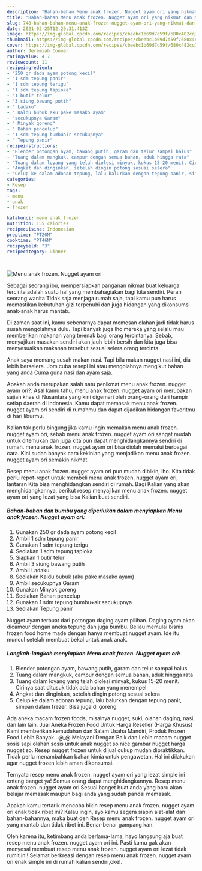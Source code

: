 ```yaml
---
description: "Bahan-bahan Menu anak frozen. Nugget ayam ori yang nikmat dan Mudah Dibuat"
title: "Bahan-bahan Menu anak frozen. Nugget ayam ori yang nikmat dan Mudah Dibuat"
slug: 748-bahan-bahan-menu-anak-frozen-nugget-ayam-ori-yang-nikmat-dan-mudah-dibuat
date: 2021-02-25T12:29:31.413Z
image: https://img-global.cpcdn.com/recipes/cbeebc1b69d7d59f/680x482cq70/menu-anak-frozen-nugget-ayam-ori-foto-resep-utama.jpg
thumbnail: https://img-global.cpcdn.com/recipes/cbeebc1b69d7d59f/680x482cq70/menu-anak-frozen-nugget-ayam-ori-foto-resep-utama.jpg
cover: https://img-global.cpcdn.com/recipes/cbeebc1b69d7d59f/680x482cq70/menu-anak-frozen-nugget-ayam-ori-foto-resep-utama.jpg
author: Jeremiah Conner
ratingvalue: 4.7
reviewcount: 11
recipeingredient:
- "250 gr dada ayam potong kecil"
- "1 sdm tepung panir"
- "1 sdm tepung terigu"
- "1 sdm tepung tapioka"
- "1 butir telur"
- "3 siung bawang putih"
- " Ladaku"
- " Kaldu bubuk aku pake masako ayam"
- "secukupnya Garam"
- " Minyak goreng"
- " Bahan pencelup"
- "1 sdm tepung bumbuair secukupnya"
- " Tepung panir"
recipeinstructions:
- "Blender potongan ayam, bawang putih, garam dan telur sampai halus"
- "Tuang dalam mangkuk, campur dengan semua bahan, aduk hingga rata"
- "Tuang dalam loyang yang telah diolesi minyak, kukus 15-20 menit. Cirinya saat ditusuk tidak ada bahan yang menempel"
- "Angkat dan dinginkan, setelah dingin potong sesuai selera"
- "Celup ke dalam adonan tepung, lalu balurkan dengan tepung panir, simpan dalam frezer. Bisa juga di goreng"
categories:
- Resep
tags:
- menu
- anak
- frozen

katakunci: menu anak frozen 
nutrition: 155 calories
recipecuisine: Indonesian
preptime: "PT20M"
cooktime: "PT46M"
recipeyield: "3"
recipecategory: Dinner

---
```



![Menu anak frozen. Nugget ayam ori](https://img-global.cpcdn.com/recipes/cbeebc1b69d7d59f/680x482cq70/menu-anak-frozen-nugget-ayam-ori-foto-resep-utama.jpg)

Sebagai seorang ibu, mempersiapkan panganan nikmat buat keluarga tercinta adalah suatu hal yang membahagiakan bagi kita sendiri. Peran seorang  wanita Tidak saja menjaga rumah saja, tapi kamu pun harus memastikan kebutuhan gizi terpenuhi dan juga hidangan yang dikonsumsi anak-anak harus mantab.

Di zaman  saat ini, kamu sebenarnya dapat memesan olahan jadi tidak harus susah mengolahnya dulu. Tapi banyak juga lho mereka yang selalu mau memberikan makanan yang terenak bagi orang tercintanya. Sebab, menyajikan masakan sendiri akan jauh lebih bersih dan kita juga bisa menyesuaikan makanan tersebut sesuai selera orang tercinta. 

Anak saya memang susah makan nasi. Tapi bila makan nugget nasi ini, dia lebih berselera. Jom cuba resepi ini atau mengolahnya mengikut bahan yang anda Cuma guna nasi dan ayam saja.

Apakah anda merupakan salah satu penikmat menu anak frozen. nugget ayam ori?. Asal kamu tahu, menu anak frozen. nugget ayam ori merupakan sajian khas di Nusantara yang kini digemari oleh orang-orang dari hampir setiap daerah di Indonesia. Kamu dapat memasak menu anak frozen. nugget ayam ori sendiri di rumahmu dan dapat dijadikan hidangan favoritmu di hari liburmu.

Kalian tak perlu bingung jika kamu ingin memakan menu anak frozen. nugget ayam ori, sebab menu anak frozen. nugget ayam ori sangat mudah untuk ditemukan dan juga kita pun dapat menghidangkannya sendiri di rumah. menu anak frozen. nugget ayam ori bisa diolah memalui berbagai cara. Kini sudah banyak cara kekinian yang menjadikan menu anak frozen. nugget ayam ori semakin nikmat.

Resep menu anak frozen. nugget ayam ori pun mudah dibikin, lho. Kita tidak perlu repot-repot untuk membeli menu anak frozen. nugget ayam ori, lantaran Kita bisa menghidangkan sendiri di rumah. Bagi Kalian yang akan menghidangkannya, berikut resep menyajikan menu anak frozen. nugget ayam ori yang lezat yang bisa Kalian buat sendiri.

<!--inarticleads1-->

##### Bahan-bahan dan bumbu yang diperlukan dalam menyiapkan Menu anak frozen. Nugget ayam ori:

1. Gunakan 250 gr dada ayam potong kecil
1. Ambil 1 sdm tepung panir
1. Gunakan 1 sdm tepung terigu
1. Sediakan 1 sdm tepung tapioka
1. Siapkan 1 butir telur
1. Ambil 3 siung bawang putih
1. Ambil  Ladaku
1. Sediakan  Kaldu bubuk (aku pake masako ayam)
1. Ambil secukupnya Garam
1. Gunakan  Minyak goreng
1. Sediakan  Bahan pencelup
1. Gunakan 1 sdm tepung bumbu+air secukupnya
1. Sediakan  Tepung panir


Nugget ayam terbuat dari potongan daging ayam pilihan. Daging ayam akan dicamour dengan aneka tepung dan juga bumbu. Beliau memulai bisnis frozen food home made dengan hanya membuat nugget ayam. Ide itu muncul setelah membuat bekal untuk anak anak. 

<!--inarticleads2-->

##### Langkah-langkah menyiapkan Menu anak frozen. Nugget ayam ori:

1. Blender potongan ayam, bawang putih, garam dan telur sampai halus
1. Tuang dalam mangkuk, campur dengan semua bahan, aduk hingga rata
1. Tuang dalam loyang yang telah diolesi minyak, kukus 15-20 menit. Cirinya saat ditusuk tidak ada bahan yang menempel
1. Angkat dan dinginkan, setelah dingin potong sesuai selera
1. Celup ke dalam adonan tepung, lalu balurkan dengan tepung panir, simpan dalam frezer. Bisa juga di goreng


Ada aneka macam frozen foods, misalnya nugget, suki, olahan daging, nasi, dan lain lain. Jual Aneka Frozen Food Untuk Harga Reseller (Harga Khusus) Kami memberikan kemudahan dan Salam Usaha Mandiri, Produk Frozen Food Lebih Banyak…@_@ Melayani Dengan Baik dan Lebih macam nugget sosis sapi olahan sosis untuk anak nugget so nice gambar nugget harga nugget so. Resep nugget frozen untuk dijual cukup mudah dipraktikkan. Tidak perlu menambahkan bahan kimia untuk pengawetan. Hal ini dilakukan agar nugget frozen lebih aman dikonsumsi. 

Ternyata resep menu anak frozen. nugget ayam ori yang lezat simple ini enteng banget ya! Semua orang dapat menghidangkannya. Resep menu anak frozen. nugget ayam ori Sesuai banget buat anda yang baru akan belajar memasak maupun bagi anda yang sudah pandai memasak.

Apakah kamu tertarik mencoba bikin resep menu anak frozen. nugget ayam ori enak tidak ribet ini? Kalau ingin, ayo kamu segera siapin alat-alat dan bahan-bahannya, maka buat deh Resep menu anak frozen. nugget ayam ori yang mantab dan tidak ribet ini. Benar-benar gampang kan. 

Oleh karena itu, ketimbang anda berlama-lama, hayo langsung aja buat resep menu anak frozen. nugget ayam ori ini. Pasti kamu gak akan menyesal membuat resep menu anak frozen. nugget ayam ori lezat tidak rumit ini! Selamat berkreasi dengan resep menu anak frozen. nugget ayam ori enak simple ini di rumah kalian sendiri,oke!.

